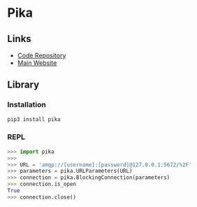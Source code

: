 # Pika

## Links

- [Code Repository](https://github.com/pika/pika)
- [Main Website](https://pika.readthedocs.io/en/stable/)

## Library

### Installation

```sh
pip3 install pika
```

### REPL

```py
>>> import pika
>>>
>>> URL = 'amqp://[username]:[password]@127.0.0.1:5672/%2F'
>>> parameters = pika.URLParameters(URL)
>>> connection = pika.BlockingConnection(parameters)
>>> connection.is_open
True
>>> connection.close()
```
